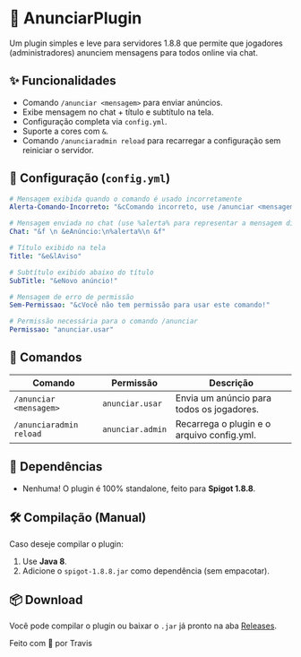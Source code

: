 # 📢 AnunciarPlugin

Um plugin simples e leve para servidores 1.8.8 que permite que jogadores (administradores) anunciem mensagens para todos online via chat.

## ✨ Funcionalidades

- Comando `/anunciar <mensagem>` para enviar anúncios.
- Exibe mensagem no chat + título e subtítulo na tela.
- Configuração completa via `config.yml`.
- Suporte a cores com `&`.
- Comando `/anunciaradmin reload` para recarregar a configuração sem reiniciar o servidor.

## 🔧 Configuração (`config.yml`)

```yaml
# Mensagem exibida quando o comando é usado incorretamente
Alerta-Comando-Incorreto: "&cComando incorreto, use /anunciar <mensagem>"

# Mensagem enviada no chat (use %alerta% para representar a mensagem digitada)
Chat: "&f \n &eAnúncio:\n%alerta%\n &f"

# Título exibido na tela
Title: "&e&lAviso"

# Subtítulo exibido abaixo do título
SubTitle: "&eNovo anúncio!"

# Mensagem de erro de permissão
Sem-Permissao: "&cVocê não tem permissão para usar este comando!"

# Permissão necessária para o comando /anunciar
Permissao: "anunciar.usar"
```

## 🧵 Comandos

| Comando                  | Permissão             | Descrição                                 |
|--------------------------|-----------------------|-------------------------------------------|
| `/anunciar <mensagem>`   | `anunciar.usar`       | Envia um anúncio para todos os jogadores. |
| `/anunciaradmin reload`  | `anunciar.admin`      | Recarrega o plugin e o arquivo config.yml.|

## 🧩 Dependências

- Nenhuma! O plugin é 100% standalone, feito para **Spigot 1.8.8**.

## 🛠️ Compilação (Manual)

Caso deseje compilar o plugin:

1. Use **Java 8**.
2. Adicione o `spigot-1.8.8.jar` como dependência (sem empacotar).

## 📦 Download

Você pode compilar o plugin ou baixar o `.jar` já pronto na aba [Releases](https://github.com/travisfps/AnunciarPlugin/releases).

Feito com 💛 por Travis
